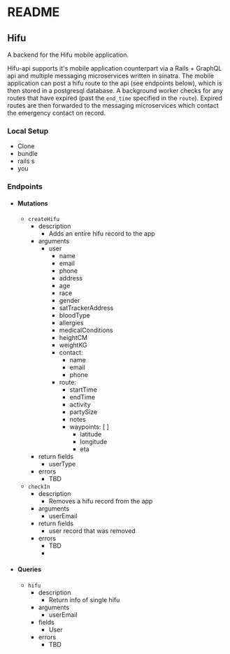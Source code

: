# README

## Hifu

A backend for the Hifu mobile application.

Hifu-api supports it's mobile application counterpart via a Rails + GraphQL api and multiple messaging microservices written in sinatra.  The mobile application can post a hifu route to the api (see endpoints below), which is then stored in a postgresql database. A background worker checks for any routes that have expired (past the `end_time` specified in the `route`). Expired routes are then forwarded to the messaging microservices which contact the emergency contact on record.

### Local Setup
 - Clone
 - bundle
 - rails s
 - you


### Endpoints

- #### Mutations
  
  - `createHifu`
    - description
      - Adds an entire hifu record to the app
    - arguments
      - user
        - name
        - email
        - phone
        - address
        - age
        - race
        - gender
        - satTrackerAddress
        - bloodType
        - allergies
        - medicalConditions
        - heightCM
        - weightKG
        - contact:
          - name
          - email
          - phone
        - route:
          - startTime
          - endTime
          - activity
          - partySize
          - notes
          - waypoints: [ ]
            - latitude
            - longitude
            - eta
    - return fields
      - userType
    - errors
      - TBD
  - `checkIn`
    - description
      - Removes a hifu record from the app
    - arguments
      - userEmail
    - return fields
      - user record that was removed
    - errors
      - TBD
      - 
- #### Queries
  
  - `hifu`
    - description
      - Return info of single hifu
    - arguments
      - userEmail
    - fields
      - User
    - errors
      - TBD
  

